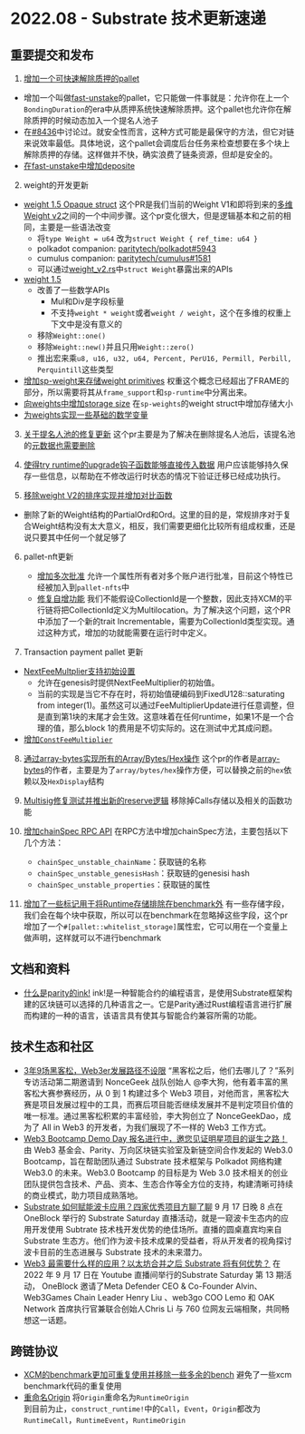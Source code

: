 # 2022.08 - Substrate 技术更新速递

## 重要提交和发布

1. [增加一个可快速解除质押的pallet](https://github.com/paritytech/substrate/pull/12129)
* 增加一个叫做[fast-unstake](https://github.com/paritytech/substrate/blob/master/frame/fast-unstake/src/lib.rs)的pallet，它只能做一件事就是：允许你在上一个`BondingDuration`的era中从质押系统快速解除质押。这个pallet也允许你在解除质押的时候动态加入一个提名人池子
* 在[#8436](https://github.com/paritytech/substrate/issues/8436)中讨论过。就安全性而言，这种方式可能是最保守的方法，但它对链来说效率最低。具体地说，这个pallet会调度后台任务来检查想要在多个块上解除质押的存储。这样做并不快，确实浪费了链条资源，但却是安全的。
* [在fast-unstake中增加deposite](https://github.com/paritytech/substrate/pull/12366)

2. weight的开发更新
* [weight 1.5 Opaque struct](https://github.com/paritytech/substrate/pull/12138)
这个PR是我们当前的Weight V1和即将到来的[多维Weight v2](https://github.com/paritytech/substrate/pull/10918)之间的一个中间步骤。这个pr变化很大，但是逻辑基本和之前的相同，主要是一些语法改变
    * 将`type Weight = u64` 改为`struct Weight { ref_time: u64 }`
    * polkadot companion: [paritytech/polkadot#5943](https://github.com/paritytech/polkadot/pull/5943)
    * cumulus companion: [paritytech/cumulus#1581](https://github.com/paritytech/cumulus/pull/1581)
    * 可以通过[weight_v2.rs](https://github.com/paritytech/substrate/blob/6b3a7d2115e7b6e31139e6860862d7d72bb0ed9e/frame/support/src/weights/weight_v2.rs)中`struct Weight`暴露出来的APIs
* [weight 1.5](https://github.com/paritytech/substrate/pull/12155)    
    * 改善了一些数学APIs
        * Mul和Div是字段标量
        * 不支持`weight * weight`或者`weight / weight`，这个在多维的权重上下文中是没有意义的
    * 移除`Weight::one()`
    * 移除`Weight::new()`并且只用`Weight::zero()`
    * 推出宏来乘`u8, u16, u32, u64, Percent, PerU16, Permill, Perbill, Perquintill`这些类型
* [增加sp-weight来存储weight primitives](https://github.com/paritytech/substrate/pull/12219)
权重这个概念已经超出了FRAME的部分，所以需要将其从`frame_support`和`sp-runtime`中分离出来。
* [向weights中增加storage size](https://github.com/paritytech/substrate/pull/12277)
    在`sp-weights`的weight struct中增加存储大小
* [为weights实现一些基础的数学变量](https://github.com/paritytech/substrate/pull/12322)

3. [关于提名人池的修复更新](https://github.com/paritytech/substrate/pull/12154)
这个pr主要是为了解决在删除提名人池后，该提名池的[元数据也需要删除](https://github.com/paritytech/substrate/issues/12077)

4. [使得try runtime的upgrade钩子函数能够直接传入数据](https://github.com/paritytech/substrate/pull/12185)
用户应该能够持久保存一些信息，以帮助在不修改运行时状态的情况下验证迁移已经成功执行。

5. [移除weight V2的排序实现并增加对比函数](https://github.com/paritytech/substrate/pull/12183)
* 删除了新的Weight结构的PartialOrd和Ord。这里的目的是，常规排序对于复合Weight结构没有太大意义，相反，我们需要更细化比较所有组成权重，还是说只要其中任何一个就足够了

6. pallet-nft更新
    * [增加多次批准](https://github.com/paritytech/substrate/pull/12178)
    允许一个属性所有者对多个账户进行批准，目前这个特性已经被加入到`pallet-nfts`中
    * [修复自增功能](https://github.com/paritytech/substrate/pull/12223) 
    我们不能假设CollectionId是一个整数，因此支持XCM的平行链将把CollectionId定义为Multilocation。为了解决这个问题，这个PR中添加了一个新的trait Incrementable，需要为CollectionId类型实现。通过这种方式，增加的功就能需要在运行时中定义。

7. Transaction payment pallet 更新
* [NextFeeMultplier支持初始设置](https://github.com/paritytech/substrate/pull/12177)
    * 允许在genesis时提供NextFeeMultiplier的初始值。
    * 当前的实现是当它不存在时，将初始值硬编码到FixedU128::saturating from integer(1)。虽然这可以通过FeeMultiplierUpdate进行任意调整，但是直到第1块的末尾才会生效。这意味着在任何runtime，如果1不是一个合理的值，那么block 1的费用是不切实际的。这在测试中尤其成问题。
* [增加`ConstFeeMultiplier`](https://github.com/paritytech/substrate/pull/12222)

8. [通过array-bytes实现所有的Array/Bytes/Hex操作](https://github.com/paritytech/substrate/pull/12190)
这个pr的作者是[array-bytes](https://github.com/hack-ink/array-bytes)的作者，主要是为了`array/bytes/hex`操作方便，可以替换之前的`hex`依赖以及`HexDisplay`结构

9. [Multisig修复测试并推出新的reserve逻辑](https://github.com/paritytech/substrate/pull/12241)
    移除掉Calls存储以及相关的函数功能

10. [增加chainSpec RPC API](https://github.com/paritytech/substrate/pull/12261)
    在RPC方法中增加chainSpec方法，主要包括以下几个方法：
    * `chainSpec_unstable_chainName`：获取链的名称
    * `chainSpec_unstable_genesisHash`：获取链的genesisi hash
    * `chainSpec_unstable_properties`：获取链的属性

11. [增加了一些标记用于将Runtime存储排除在benchmark外](https://github.com/paritytech/substrate/pull/12205)
    有一些存储字段，我们会在每个块中获取，所以可以在benchmark在忽略掉这些字段，这个pr增加了一个`#[pallet::whitelist_storage]`属性宏，它可以用在一个变量上做声明，这样就可以不进行benchmark

## 文档和资料

* [什么是parity的ink!](https://parity.io/blog/what-is-paritys-ink)
    ink!是一种智能合约的编程语言，是使用Substrate框架构建的区块链可以选择的几种语言之一。它是Parity通过Rust编程语言进行扩展而构建的一种的语言，该语言具有使其与智能合约兼容所需的功能。


## 技术生态和社区
* [3年9场黑客松，Web3er发展路径不设限](https://mp.weixin.qq.com/s/jCyWwIs7UgPTD0d5aWE8ZA)
    “黑客松之后，他们去哪儿了？”系列专访活动第二期邀请到 NonceGeek 战队创始人 @李大狗，他有着丰富的黑客松大赛参赛经历，从 0 到 1 构建过多个 Web3 项目，对他而言，黑客松大赛是项目发展过程中的工具，而赛后项目能否继续发展并不是判定项目价值的唯一标准。通过黑客松积累的丰富经验，李大狗创立了 NonceGeekDao，成为了 All in Web3 的开发者，为我们展现了不一样的 Web3 工作方式。
* [Web3 Bootcamp Demo Day 报名进行中，邀您见证明星项目的诞生之路！](https://mp.weixin.qq.com/s/g8Kc7hessl2agaolNdGX9A)
    由 Web3 基金会、Parity、万向区块链实验室及新链空间合作发起的 Web3.0 Bootcamp，旨在帮助团队通过 Substrate 技术框架与 Polkadot 网络构建 Web3.0 的未来。Web3.0 Bootcamp 的目标是为 Web 3.0 技术相关的创业团队提供包含技术、产品、资本、生态合作等全方位的支持，构建清晰可持续的商业模式，助力项目成熟落地。
* [Substrate 如何赋能波卡应用？四家优秀项目方聊了聊](https://mp.weixin.qq.com/s/zshXusvL_JCvQEVQptXATw)
    9 月 17 日晚 8 点在 OneBlock 举行的 Substrate Saturday 直播活动，就是一窥波卡生态内的应用开发使用 Subtrate 技术栈开发优势的绝佳场所。直播的圆桌嘉宾均来自 Substrate 生态方。他们作为波卡技术成果的受益者，将从开发者的视角探讨波卡目前的生态进展与 Substrate 技术的未来潜力。
* [Web3 最需要什么样的应用？以太坊合并之后 Substrate 将有何优势？](https://mp.weixin.qq.com/s/yrl8GJtpwGq49QcXi6SKAw)
    在 2022 年 9 月 17 日在 Youtube 直播间举行的Substrate Saturday 第 13 期活动， OneBlock 邀请了Meta Defender CEO & Co-Founder Alvin、Web3Games Chain Leader Henry Liu 、web3go COO Lemo 和 OAK Network 首席执行官兼联合创始人Chris Li 与 760 位网友云端相聚，共同畅想这一话题。

## 跨链协议
* [XCM的benchmark更加可重复使用并移除一些多余的bench](https://github.com/paritytech/polkadot/pull/5936)
    避免了一些xcm benchmark代码的重复使用
* [重命名Origin](https://github.com/paritytech/polkadot/pull/6020)
    将`Origin`重命名为`RuntimeOrigin`    
    到目前为止，`construct_runtime!`中的`Call`，`Event`，`Origin`都改为`RuntimeCall`，`RuntimeEvent`，`RuntimeOrigin`